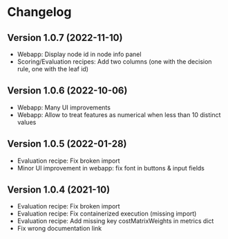 # Changelog

## Version 1.0.7 (2022-11-10)
* Webapp: Display node id in node info panel
* Scoring/Evaluation recipes: Add two columns (one with the decision rule, one with the leaf id)

## Version 1.0.6 (2022-10-06)
* Webapp: Many UI improvements
* Webapp: Allow to treat features as numerical when less than 10 distinct values

## Version 1.0.5 (2022-01-28)
* Evaluation recipe: Fix broken import
* Minor UI improvement in webapp: fix font in buttons & input fields

## Version 1.0.4 (2021-10)
* Evaluation recipe: Fix broken import
* Evaluation recipe: Fix containerized execution (missing import)
* Evaluation recipe: Add missing key costMatrixWeights in metrics dict
* Fix wrong documentation link
